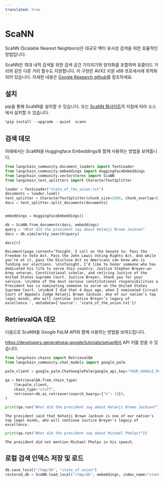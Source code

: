 ```yaml
---
translated: true
---
```


# ScaNN

ScaNN (Scalable Nearest Neighbors)은 대규모 벡터 유사성 검색을 위한 효율적인 방법입니다.

ScaNN은 최대 내적 검색을 위한 검색 공간 가지치기와 양자화를 포함하며 유클리드 거리와 같은 다른 거리 함수도 지원합니다. 이 구현은 AVX2 지원 x86 프로세서에 최적화되어 있습니다. 자세한 내용은 [Google Research github](https://github.com/google-research/google-research/tree/master/scann)를 참조하세요.

## 설치

pip을 통해 ScaNN을 설치할 수 있습니다. 또는 [ScaNN 웹사이트](https://github.com/google-research/google-research/tree/master/scann#building-from-source)의 지침에 따라 소스에서 설치할 수 있습니다.

```python
%pip install --upgrade --quiet  scann
```

## 검색 데모

아래에서는 ScaNN을 Huggingface Embeddings와 함께 사용하는 방법을 보여줍니다.

```python
from langchain_community.document_loaders import TextLoader
from langchain_community.embeddings import HuggingFaceEmbeddings
from langchain_community.vectorstores import ScaNN
from langchain_text_splitters import CharacterTextSplitter

loader = TextLoader("state_of_the_union.txt")
documents = loader.load()
text_splitter = CharacterTextSplitter(chunk_size=1000, chunk_overlap=0)
docs = text_splitter.split_documents(documents)


embeddings = HuggingFaceEmbeddings()

db = ScaNN.from_documents(docs, embeddings)
query = "What did the president say about Ketanji Brown Jackson"
docs = db.similarity_search(query)

docs[0]
```

```output
Document(page_content='Tonight. I call on the Senate to: Pass the Freedom to Vote Act. Pass the John Lewis Voting Rights Act. And while you’re at it, pass the Disclose Act so Americans can know who is funding our elections. \n\nTonight, I’d like to honor someone who has dedicated his life to serve this country: Justice Stephen Breyer—an Army veteran, Constitutional scholar, and retiring Justice of the United States Supreme Court. Justice Breyer, thank you for your service. \n\nOne of the most serious constitutional responsibilities a President has is nominating someone to serve on the United States Supreme Court. \n\nAnd I did that 4 days ago, when I nominated Circuit Court of Appeals Judge Ketanji Brown Jackson. One of our nation’s top legal minds, who will continue Justice Breyer’s legacy of excellence.', metadata={'source': 'state_of_the_union.txt'})
```

## RetrievalQA 데모

다음으로 ScaNN을 Google PaLM API와 함께 사용하는 방법을 보여드립니다.

https://developers.generativeai.google/tutorials/setup에서 API 키를 얻을 수 있습니다.

```python
from langchain.chains import RetrievalQA
from langchain_community.chat_models import google_palm

palm_client = google_palm.ChatGooglePalm(google_api_key="YOUR_GOOGLE_PALM_API_KEY")

qa = RetrievalQA.from_chain_type(
    llm=palm_client,
    chain_type="stuff",
    retriever=db.as_retriever(search_kwargs={"k": 10}),
)
```

```python
print(qa.run("What did the president say about Ketanji Brown Jackson?"))
```

```output
The president said that Ketanji Brown Jackson is one of our nation's top legal minds, who will continue Justice Breyer's legacy of excellence.
```

```python
print(qa.run("What did the president say about Michael Phelps?"))
```

```output
The president did not mention Michael Phelps in his speech.
```

## 로컬 검색 인덱스 저장 및 로드

```python
db.save_local("/tmp/db", "state_of_union")
restored_db = ScaNN.load_local("/tmp/db", embeddings, index_name="state_of_union")
```
